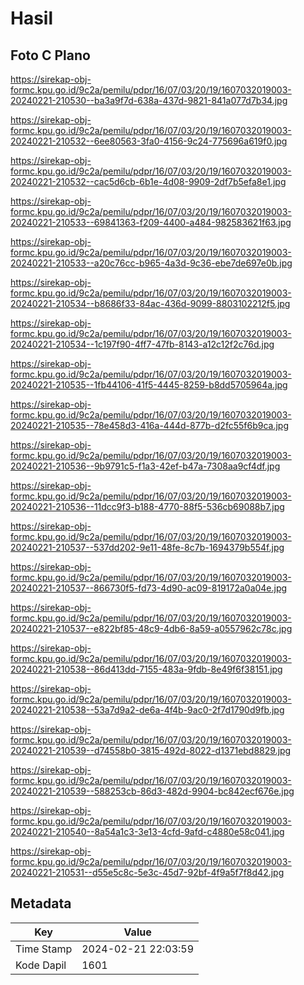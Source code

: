 # Hasil

## Foto C Plano

https://sirekap-obj-formc.kpu.go.id/9c2a/pemilu/pdpr/16/07/03/20/19/1607032019003-20240221-210530--ba3a9f7d-638a-437d-9821-841a077d7b34.jpg

https://sirekap-obj-formc.kpu.go.id/9c2a/pemilu/pdpr/16/07/03/20/19/1607032019003-20240221-210532--6ee80563-3fa0-4156-9c24-775696a619f0.jpg

https://sirekap-obj-formc.kpu.go.id/9c2a/pemilu/pdpr/16/07/03/20/19/1607032019003-20240221-210532--cac5d6cb-6b1e-4d08-9909-2df7b5efa8e1.jpg

https://sirekap-obj-formc.kpu.go.id/9c2a/pemilu/pdpr/16/07/03/20/19/1607032019003-20240221-210533--69841363-f209-4400-a484-982583621f63.jpg

https://sirekap-obj-formc.kpu.go.id/9c2a/pemilu/pdpr/16/07/03/20/19/1607032019003-20240221-210533--a20c76cc-b965-4a3d-9c36-ebe7de697e0b.jpg

https://sirekap-obj-formc.kpu.go.id/9c2a/pemilu/pdpr/16/07/03/20/19/1607032019003-20240221-210534--b8686f33-84ac-436d-9099-8803102212f5.jpg

https://sirekap-obj-formc.kpu.go.id/9c2a/pemilu/pdpr/16/07/03/20/19/1607032019003-20240221-210534--1c197f90-4ff7-47fb-8143-a12c12f2c76d.jpg

https://sirekap-obj-formc.kpu.go.id/9c2a/pemilu/pdpr/16/07/03/20/19/1607032019003-20240221-210535--1fb44106-41f5-4445-8259-b8dd5705964a.jpg

https://sirekap-obj-formc.kpu.go.id/9c2a/pemilu/pdpr/16/07/03/20/19/1607032019003-20240221-210535--78e458d3-416a-444d-877b-d2fc55f6b9ca.jpg

https://sirekap-obj-formc.kpu.go.id/9c2a/pemilu/pdpr/16/07/03/20/19/1607032019003-20240221-210536--9b9791c5-f1a3-42ef-b47a-7308aa9cf4df.jpg

https://sirekap-obj-formc.kpu.go.id/9c2a/pemilu/pdpr/16/07/03/20/19/1607032019003-20240221-210536--11dcc9f3-b188-4770-88f5-536cb69088b7.jpg

https://sirekap-obj-formc.kpu.go.id/9c2a/pemilu/pdpr/16/07/03/20/19/1607032019003-20240221-210537--537dd202-9e11-48fe-8c7b-1694379b554f.jpg

https://sirekap-obj-formc.kpu.go.id/9c2a/pemilu/pdpr/16/07/03/20/19/1607032019003-20240221-210537--866730f5-fd73-4d90-ac09-819172a0a04e.jpg

https://sirekap-obj-formc.kpu.go.id/9c2a/pemilu/pdpr/16/07/03/20/19/1607032019003-20240221-210537--e822bf85-48c9-4db6-8a59-a0557962c78c.jpg

https://sirekap-obj-formc.kpu.go.id/9c2a/pemilu/pdpr/16/07/03/20/19/1607032019003-20240221-210538--86d413dd-7155-483a-9fdb-8e49f6f38151.jpg

https://sirekap-obj-formc.kpu.go.id/9c2a/pemilu/pdpr/16/07/03/20/19/1607032019003-20240221-210538--53a7d9a2-de6a-4f4b-9ac0-2f7d1790d9fb.jpg

https://sirekap-obj-formc.kpu.go.id/9c2a/pemilu/pdpr/16/07/03/20/19/1607032019003-20240221-210539--d74558b0-3815-492d-8022-d1371ebd8829.jpg

https://sirekap-obj-formc.kpu.go.id/9c2a/pemilu/pdpr/16/07/03/20/19/1607032019003-20240221-210539--588253cb-86d3-482d-9904-bc842ecf676e.jpg

https://sirekap-obj-formc.kpu.go.id/9c2a/pemilu/pdpr/16/07/03/20/19/1607032019003-20240221-210540--8a54a1c3-3e13-4cfd-9afd-c4880e58c041.jpg

https://sirekap-obj-formc.kpu.go.id/9c2a/pemilu/pdpr/16/07/03/20/19/1607032019003-20240221-210531--d55e5c8c-5e3c-45d7-92bf-4f9a5f7f8d42.jpg


## Metadata

| Key        | Value               |
| ---------- | ------------------- |
| Time Stamp | 2024-02-21 22:03:59 |
| Kode Dapil | 1601                |



